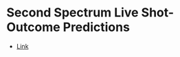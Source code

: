 # Second Spectrum Live Shot-Outcome Predictions

- [Link](https://www.youtube.com/watch?v=Upn3CAcUnTc&ab_channel=SecondSpectrum)